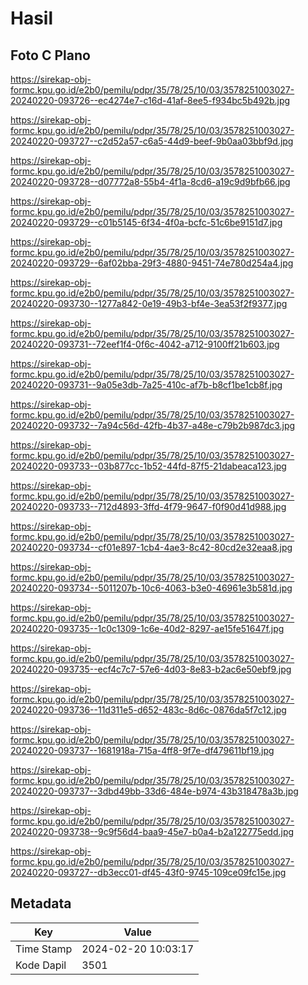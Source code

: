 # Hasil

## Foto C Plano

https://sirekap-obj-formc.kpu.go.id/e2b0/pemilu/pdpr/35/78/25/10/03/3578251003027-20240220-093726--ec4274e7-c16d-41af-8ee5-f934bc5b492b.jpg

https://sirekap-obj-formc.kpu.go.id/e2b0/pemilu/pdpr/35/78/25/10/03/3578251003027-20240220-093727--c2d52a57-c6a5-44d9-beef-9b0aa03bbf9d.jpg

https://sirekap-obj-formc.kpu.go.id/e2b0/pemilu/pdpr/35/78/25/10/03/3578251003027-20240220-093728--d07772a8-55b4-4f1a-8cd6-a19c9d9bfb66.jpg

https://sirekap-obj-formc.kpu.go.id/e2b0/pemilu/pdpr/35/78/25/10/03/3578251003027-20240220-093729--c01b5145-6f34-4f0a-bcfc-51c6be9151d7.jpg

https://sirekap-obj-formc.kpu.go.id/e2b0/pemilu/pdpr/35/78/25/10/03/3578251003027-20240220-093729--6af02bba-29f3-4880-9451-74e780d254a4.jpg

https://sirekap-obj-formc.kpu.go.id/e2b0/pemilu/pdpr/35/78/25/10/03/3578251003027-20240220-093730--1277a842-0e19-49b3-bf4e-3ea53f2f9377.jpg

https://sirekap-obj-formc.kpu.go.id/e2b0/pemilu/pdpr/35/78/25/10/03/3578251003027-20240220-093731--72eef1f4-0f6c-4042-a712-9100ff21b603.jpg

https://sirekap-obj-formc.kpu.go.id/e2b0/pemilu/pdpr/35/78/25/10/03/3578251003027-20240220-093731--9a05e3db-7a25-410c-af7b-b8cf1be1cb8f.jpg

https://sirekap-obj-formc.kpu.go.id/e2b0/pemilu/pdpr/35/78/25/10/03/3578251003027-20240220-093732--7a94c56d-42fb-4b37-a48e-c79b2b987dc3.jpg

https://sirekap-obj-formc.kpu.go.id/e2b0/pemilu/pdpr/35/78/25/10/03/3578251003027-20240220-093733--03b877cc-1b52-44fd-87f5-21dabeaca123.jpg

https://sirekap-obj-formc.kpu.go.id/e2b0/pemilu/pdpr/35/78/25/10/03/3578251003027-20240220-093733--712d4893-3ffd-4f79-9647-f0f90d41d988.jpg

https://sirekap-obj-formc.kpu.go.id/e2b0/pemilu/pdpr/35/78/25/10/03/3578251003027-20240220-093734--cf01e897-1cb4-4ae3-8c42-80cd2e32eaa8.jpg

https://sirekap-obj-formc.kpu.go.id/e2b0/pemilu/pdpr/35/78/25/10/03/3578251003027-20240220-093734--5011207b-10c6-4063-b3e0-46961e3b581d.jpg

https://sirekap-obj-formc.kpu.go.id/e2b0/pemilu/pdpr/35/78/25/10/03/3578251003027-20240220-093735--1c0c1309-1c6e-40d2-8297-ae15fe51647f.jpg

https://sirekap-obj-formc.kpu.go.id/e2b0/pemilu/pdpr/35/78/25/10/03/3578251003027-20240220-093735--ecf4c7c7-57e6-4d03-8e83-b2ac6e50ebf9.jpg

https://sirekap-obj-formc.kpu.go.id/e2b0/pemilu/pdpr/35/78/25/10/03/3578251003027-20240220-093736--11d311e5-d652-483c-8d6c-0876da5f7c12.jpg

https://sirekap-obj-formc.kpu.go.id/e2b0/pemilu/pdpr/35/78/25/10/03/3578251003027-20240220-093737--1681918a-715a-4ff8-9f7e-df479611bf19.jpg

https://sirekap-obj-formc.kpu.go.id/e2b0/pemilu/pdpr/35/78/25/10/03/3578251003027-20240220-093737--3dbd49bb-33d6-484e-b974-43b318478a3b.jpg

https://sirekap-obj-formc.kpu.go.id/e2b0/pemilu/pdpr/35/78/25/10/03/3578251003027-20240220-093738--9c9f56d4-baa9-45e7-b0a4-b2a122775edd.jpg

https://sirekap-obj-formc.kpu.go.id/e2b0/pemilu/pdpr/35/78/25/10/03/3578251003027-20240220-093727--db3ecc01-df45-43f0-9745-109ce09fc15e.jpg


## Metadata

| Key        | Value               |
| ---------- | ------------------- |
| Time Stamp | 2024-02-20 10:03:17 |
| Kode Dapil | 3501                |



